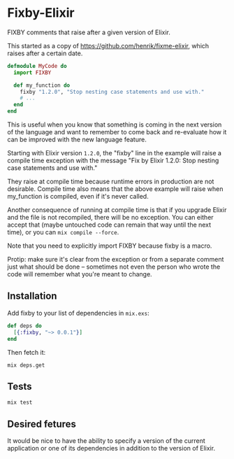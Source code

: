 # Fixby-Elixir

FIXBY comments that raise after a given version of Elixir.

This started as a copy of https://github.com/henrik/fixme-elixir, which raises after a certain date.

``` elixir
defmodule MyCode do
  import FIXBY

  def my_function do
    fixby "1.2.0", "Stop nesting case statements and use with."
    # ...
  end
end
```

This is useful when you know that something is coming in the next version of the language and want to remember to come back and re-evaluate how it can be improved with the new language feature.

Starting with Elixir version `1.2.0`, the "fixby" line in the example will raise a compile time exception with the message "Fix by Elixir 1.2.0: Stop nesting case statements and use with."

They raise at compile time because runtime errors in production are not desirable. Compile time also means that the above example will raise when my_function is compiled, even if it's never called.

Another consequence of running at compile time is that if you upgrade Elixir and the file is not recompiled, there will be no exception. You can either accept that (maybe untouched code can remain that way until the next time), or you can `mix compile --force`.

Note that you need to explicitly import FIXBY because fixby is a macro.

Protip: make sure it's clear from the exception or from a separate comment just what should be done – sometimes not even the person who wrote the code will remember what you're meant to change.

## Installation

Add fixby to your list of dependencies in `mix.exs`:

``` elixir
def deps do
  [{:fixby, "~> 0.0.1"}]
end
```

Then fetch it:

    mix deps.get

## Tests

    mix test

## Desired fetures

It would be nice to have the ability to specify a version of the current application or one of its dependencies in addition to the version of Elixir.
